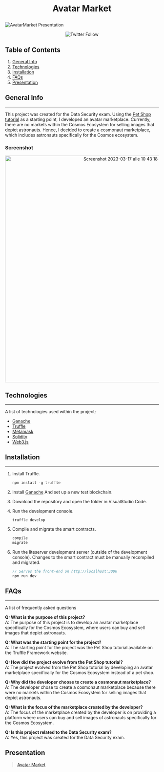 # <p align="center"> Avatar Market </p>

![AvatarMarket Presentation](https://user-images.githubusercontent.com/72707004/225869854-122ef7e5-7538-421e-bf58-fd3305c43255.png)
<p align="center">
<img alt="Twitter Follow" src="https://img.shields.io/twitter/follow/expo_noc?style=social">
</p>

## Table of Contents
1. [General Info](#general-info)
2. [Technologies](#technologies)
3. [Installation](#installation)
4. [FAQs](#faqs)
5. [Presentation](#presentation)

## General Info
***
This project was created for the Data Security exam. Using the [Pet Shop tutorial](http://truffleframework.com/tutorial) as a starting point, I developed an avatar marketplace. Currently, there are no markets within the Cosmos Ecosystem for selling images that depict astronauts. Hence, I decided to create a cosmonaut marketplace, which includes astronauts specifically for the Cosmos ecosystem.
### Screenshot
<p align="center">
<img width="741" alt="Screenshot 2023-03-17 alle 10 43 18" src="https://user-images.githubusercontent.com/72707004/225869446-0e14097e-bc1a-4e5c-a965-0b452f1e3fdf.png">
</p>

## Technologies
***
A list of technologies used within the project:
* [Ganache](https://trufflesuite.com/ganache/)
* [Truffle](https://trufflesuite.com)
* [Metamask](https://metamask.io)
* [Solidity](https://docs.soliditylang.org/en/v0.8.19/)
* [Web3.js](https://web3js.readthedocs.io/en/v1.8.2/)

## Installation
***
1. Install Truffle.
    ```javascript
    npm install -g truffle
    ```

2. Install [Ganache](https://trufflesuite.com/ganache/) And set up a new test blockchain.

3. Download the repository and open the folder in VisualStudio Code.

5. Run the development console.
    ```javascript
    truffle develop
    ```

4. Compile and migrate the smart contracts.
    ```javascript
    compile
    migrate
    ```

5. Run the liteserver development server (outside of the development console). Changes to the smart contract must be manually recompiled and migrated.
    ```javascript
    // Serves the front-end on http://localhost:3000
    npm run dev
    ```

## FAQs
***
A list of frequently asked questions

**Q: What is the purpose of this project?** <br>
A: The purpose of this project is to develop an avatar marketplace specifically for the Cosmos Ecosystem, where users can buy and sell images that depict astronauts.

**Q: What was the starting point for the project?**<br>
A: The starting point for the project was the Pet Shop tutorial available on the Truffle Framework website.

**Q: How did the project evolve from the Pet Shop tutorial?**<br>
A: The project evolved from the Pet Shop tutorial by developing an avatar marketplace specifically for the Cosmos Ecosystem instead of a pet shop.

**Q: Why did the developer choose to create a cosmonaut marketplace?**<br>
A: The developer chose to create a cosmonaut marketplace because there were no markets within the Cosmos Ecosystem for selling images that depict astronauts.

**Q: What is the focus of the marketplace created by the developer?**<br>
A: The focus of the marketplace created by the developer is on providing a platform where users can buy and sell images of astronauts specifically for the Cosmos Ecosystem.

**Q: Is this project related to the Data Security exam?**<br>
A: Yes, this project was created for the Data Security exam.

## Presentation
> [Avatar Market](https://www.canva.com/design/DAFbfoMfouI/cTtr1SxfRTxtbDW4hJsazQ/view)
